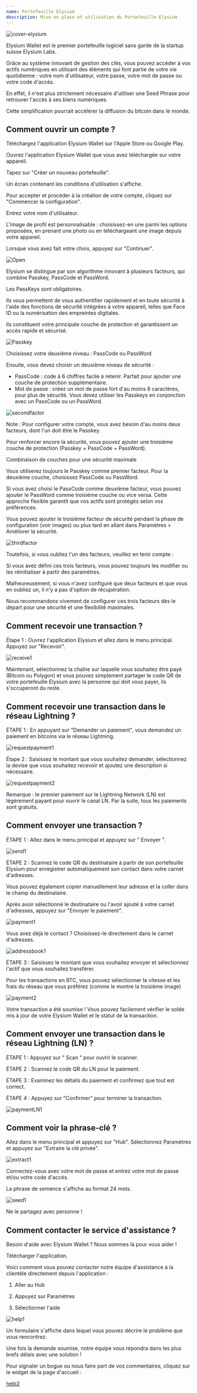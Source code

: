```yaml
---
name: Portefeuille Elysium
description: Mise en place et utilisation du Portefeuille Elysium
---
```

![cover-elysium](assets/cover.webp)

Elysium Wallet est le premier portefeuille logiciel sans garde de la startup suisse Elysium Labs.

Grâce au système innovant de gestion des clés, vous pouvez accéder à vos actifs numériques en utilisant des éléments qui font partie de votre vie quotidienne : votre nom d'utilisateur, votre passe, votre mot de passe ou votre code d'accès.

En effet, il n'est plus strictement nécessaire d'utiliser une Seed Phrase pour retrouver l'accès à ses biens numériques.

Cette simplification pourrait accélérer la diffusion du bitcoin dans le monde.

## Comment ouvrir un compte ?

Téléchargez l'application Elysium Wallet sur l'Apple Store ou Google Play.

Ouvrez l'application Elysium Wallet que vous avez téléchargée sur votre appareil.

Tapez sur "Créer un nouveau portefeuille".

Un écran contenant les conditions d'utilisation s'affiche.

Pour accepter et procéder à la création de votre compte, cliquez sur "Commencer la configuration".

Entrez votre nom d'utilisateur.

L'image de profil est personnalisable : choisissez-en une parmi les options proposées, en prenant une photo ou en téléchargeant une image depuis votre appareil.

Lorsque vous avez fait votre choix, appuyez sur "Continuer".

![Open](assets/open.webp)

Elysium se distingue par son algorithme innovant à plusieurs facteurs, qui combine Passkey, PassCode et PassWord.

Les PassKeys sont obligatoires.

Ils vous permettent de vous authentifier rapidement et en toute sécurité à l'aide des fonctions de sécurité intégrées à votre appareil, telles que Face ID ou la numérisation des empreintes digitales.

Ils constituent votre principale couche de protection et garantissent un accès rapide et sécurisé.

![Passkey](assets/passkey.webp)

Choisissez votre deuxième niveau : PassCode ou PassWord

Ensuite, vous devez choisir un deuxième niveau de sécurité :

- PassCode : code à 6 chiffres facile à retenir. Parfait pour ajouter une couche de protection supplémentaire.
- Mot de passe : créez un mot de passe fort d'au moins 8 caractères, pour plus de sécurité.
Vous devez utiliser les Passkeys en conjonction avec un PassCode ou un PassWord.

![secondfactor](assets/secondfactor.webp)

Note : Pour configurer votre compte, vous avez besoin d'au moins deux facteurs, dont l'un doit être le Passkey.

Pour renforcer encore la sécurité, vous pouvez ajouter une troisième couche de protection (Passkey + PassCode + PassWord).

Combinaison de couches pour une sécurité maximale

Vous utiliserez toujours le Passkey comme premier facteur. Pour la deuxième couche, choisissez PassCode ou PassWord.

Si vous avez choisi le PassCode comme deuxième facteur, vous pouvez ajouter le PassWord comme troisième couche ou vice versa. Cette approche flexible garantit que vos actifs sont protégés selon vos préférences.

Vous pouvez ajouter le troisième facteur de sécurité pendant la phase de configuration (voir images) ou plus tard en allant dans Paramètres > Améliorer la sécurité.

![thirdfactor](assets/thirdfactor.webp)

Toutefois, si vous oubliez l'un des facteurs, veuillez en tenir compte :

Si vous avez défini ces trois facteurs, vous pouvez toujours les modifier ou les réinitialiser à partir des paramètres.

Malheureusement, si vous n'avez configuré que deux facteurs et que vous en oubliez un, il n'y a pas d'option de récupération.

Nous recommandons vivement de configurer ces trois facteurs dès le départ pour une sécurité et une flexibilité maximales.

## Comment recevoir une transaction ?

Étape 1 : Ouvrez l'application Elysium et allez dans le menu principal. Appuyez sur "Recevoir".

![receive1](assets/receive1.webp)

Maintenant, sélectionnez la chaîne sur laquelle vous souhaitez être payé (Bitcoin ou Polygon) et vous pouvez simplement partager le code QR de votre portefeuille Elysium avec la personne qui doit vous payer, ils s'occuperont du reste.

## Comment recevoir une transaction dans le réseau Lightning ?

ÉTAPE 1 : En appuyant sur "Demander un paiement", vous demandez un paiement en bitcoins via le réseau Lightning.

![requestpayment1](asset/requestpayment1)

Étape 2 : Saisissez le montant que vous souhaitez demander, sélectionnez la devise que vous souhaitez recevoir et ajoutez une description si nécessaire.

![requestpayment2](asset/requestpayment2)

Remarque : le premier paiement sur le Lightning Network (LN) est légèrement payant pour ouvrir le canal LN. Par la suite, tous les paiements sont gratuits.

## Comment envoyer une transaction ?

ÉTAPE 1 : Allez dans le menu principal et appuyez sur " Envoyer ".

![send1](assets/send1.webp)

ÉTAPE 2 : Scannez le code QR du destinataire à partir de son portefeuille Elysium pour enregistrer automatiquement son contact dans votre carnet d'adresses.

Vous pouvez également copier manuellement leur adresse et la coller dans le champ du destinataire.

Après avoir sélectionné le destinataire ou l'avoir ajouté à votre carnet d'adresses, appuyez sur "Envoyer le paiement".

![payment1](assets/payment1.webp)

Vous avez déjà le contact ? Choisissez-le directement dans le carnet d'adresses.

![addressbook1](assets/addressbook1.webp)

ÉTAPE 3 : Saisissez le montant que vous souhaitez envoyer et sélectionnez l'actif que vous souhaitez transférer.

Pour les transactions en BTC, vous pouvez sélectionner la vitesse et les frais du réseau que vous préférez (comme le montre la troisième image)

![payment2](assets/payment2.webp)

Votre transaction a été soumise ! Vous pouvez facilement vérifier le solde mis à jour de votre Elysium Wallet et le statut de la transaction.

## Comment envoyer une transaction dans le réseau Lightning (LN) ?

ÉTAPE 1 : Appuyez sur " Scan " pour ouvrir le scanner.

ÉTAPE 2 : Scannez le code QR du LN pour le paiement.

ÉTAPE 3 : Examinez les détails du paiement et confirmez que tout est correct.

ÉTAPE 4 : Appuyez sur "Confirmer" pour terminer la transaction.

![paymentLN1](assets/paymentLN1.webp)

## Comment voir la phrase-clé ?

Allez dans le menu principal et appuyez sur "Hub". Sélectionnez Paramètres et appuyez sur "Extraire la clé privée".

![extract1](assets/extract1.webp)

Connectez-vous avec votre mot de passe et entrez votre mot de passe et/ou votre code d'accès.

La phrase de semence s'affiche au format 24 mots.

![seed1](assets/seed1.webp)

Ne le partagez avec personne !

## Comment contacter le service d'assistance ?

Besoin d'aide avec Elysium Wallet ? Nous sommes là pour vous aider !

Télécharger l'application.

Voici comment vous pouvez contacter notre équipe d'assistance à la clientèle directement depuis l'application :

1. Aller au Hub

2. Appuyez sur Paramètres

3. Sélectionner l'aide

![help1](assets/help1.webp)

Un formulaire s'affiche dans lequel vous pouvez décrire le problème que vous rencontrez.

Une fois la demande soumise, notre équipe vous répondra dans les plus brefs délais avec une solution !

Pour signaler un bogue ou nous faire part de vos commentaires, cliquez sur le widget de la page d'accueil :

[help2](assets/help2.webp)